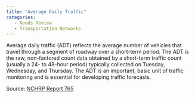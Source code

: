 ```yaml
---
title: "Average Daily Traffic"
categories:
   - Needs Review
   - Transportation Networks
---
```


Average daily traffic (ADT) reflects the average number of vehicles that travel through a segment of roadway over a short-term period. The ADT is the raw, non-factored count data obtained by a short-term traffic count (usually a 24- to 48-hour period) typically collected on Tuesday, Wednesday, and Thursday. The ADT is an important, basic unit of traffic monitoring and is essential for developing traffic forecasts.

Source: [NCHRP Report 765](NCHRP_Report_765)


